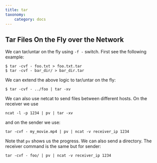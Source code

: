 ```yaml
---
title: tar
taxonomy:
    category: docs
---
```



## Tar Files On the Fly over the Network

We can tar/untar on the fly using `-f -` switch. First see the following example:

```
$ tar -cvf - foo.txt > foo.txt.tar
$ tar -cvf - bar_dir/ > bar_dir.tar
```

We can extend the above logic to tar/untar on the fly:

```
$ tar -cvf - ../foo | tar -xv
```

We can also use netcat to send files between different hosts. On the receiver we use

```
ncat -l -p 1234 | pv | tar -xv
```
and on the sender we use:

```
tar -cvf - my_movie.mp4 | pv | ncat -v receiver_ip 1234
```

Note that `pv` shows us the progress. We can also send a directory. The receiver command is the same but for sender:

```
tar -cvf - foo/ | pv | ncat -v receiver_ip 1234
```
